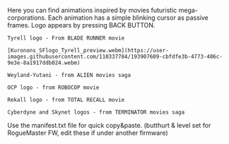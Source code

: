 Here you can find animations inspired by movies futuristic mega-corporations.
Each animation has a simple blinking cursor as passive frames.
Logo appears by pressing BACK BUTTON.

    Tyrell logo - From BLADE RUNNER movie
    
    [Kuronons_SFlogo_Tyrell_preview.webm](https://user-images.githubusercontent.com/110337784/193907609-cbfdfe3b-4773-406c-9e3e-8a1917ddb024.webm)

    Weyland-Yutani - from ALIEN movies saga

    OCP logo - from ROBOCOP movie

    Rekall logo - from TOTAL RECALL movie

    Cyberdyne and Skynet logos - from TERMINATOR movies saga

Use the manifest.txt file for quick copy&paste. (butthurt & level set for RogueMaster FW, edit these if under another firmware)
